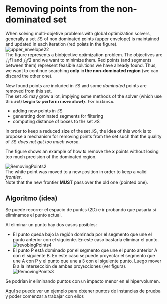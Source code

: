 <!DOCTYPE html>
<html>

<head>
  <meta charset="utf-8">
  <meta name="viewport" content="width=device-width, initial-scale=1.0">
  <title>Removing points</title>
  <link rel="stylesheet" href="https://stackedit.io/style.css" />
</head>

<body class="stackedit">
  <div class="stackedit__html"><h1 id="removing-points-from-the-non-dominated-set">Removing points from the non-dominated set</h1>
<p>When solving multi-objetive problems with global optimization solvers, generally a set <span class="katex--inline"><span class="katex"><span class="katex-mathml"><math><semantics><mrow><mi mathvariant="script">S</mi></mrow><annotation encoding="application/x-tex">\mathcal{S}</annotation></semantics></math></span><span class="katex-html" aria-hidden="true"><span class="base"><span class="strut" style="height: 0.68333em; vertical-align: 0em;"></span><span class="mord"><span class="mord mathcal" style="margin-right: 0.075em;">S</span></span></span></span></span></span> of non dominated points (upper envelope) is maintained and updated in each iteration (red points in the figure).<br>
<img src="https://docs.google.com/drawings/d/e/2PACX-1vRxeuOBhvGK2PVezyfyONOW6Ni5eXio6NnUCc1sdKnMEiRrbRg-ZOBLYXr6KuTw4VrkdFz8Shy5Xp27/pub?w=343&amp;h=294" alt="upper_envelope22"><br>
The figure represents a biobjective optimization problem. The objectives are <span class="katex--inline"><span class="katex"><span class="katex-mathml"><math><semantics><mrow><msub><mi>f</mi><mn>1</mn></msub></mrow><annotation encoding="application/x-tex">f_1</annotation></semantics></math></span><span class="katex-html" aria-hidden="true"><span class="base"><span class="strut" style="height: 0.88888em; vertical-align: -0.19444em;"></span><span class="mord"><span class="mord mathdefault" style="margin-right: 0.10764em;">f</span><span class="msupsub"><span class="vlist-t vlist-t2"><span class="vlist-r"><span class="vlist" style="height: 0.301108em;"><span class="" style="top: -2.55em; margin-left: -0.10764em; margin-right: 0.05em;"><span class="pstrut" style="height: 2.7em;"></span><span class="sizing reset-size6 size3 mtight"><span class="mord mtight">1</span></span></span></span><span class="vlist-s">​</span></span><span class="vlist-r"><span class="vlist" style="height: 0.15em;"><span class=""></span></span></span></span></span></span></span></span></span></span> and <span class="katex--inline"><span class="katex"><span class="katex-mathml"><math><semantics><mrow><msub><mi>f</mi><mn>2</mn></msub></mrow><annotation encoding="application/x-tex">f_2</annotation></semantics></math></span><span class="katex-html" aria-hidden="true"><span class="base"><span class="strut" style="height: 0.88888em; vertical-align: -0.19444em;"></span><span class="mord"><span class="mord mathdefault" style="margin-right: 0.10764em;">f</span><span class="msupsub"><span class="vlist-t vlist-t2"><span class="vlist-r"><span class="vlist" style="height: 0.301108em;"><span class="" style="top: -2.55em; margin-left: -0.10764em; margin-right: 0.05em;"><span class="pstrut" style="height: 2.7em;"></span><span class="sizing reset-size6 size3 mtight"><span class="mord mtight">2</span></span></span></span><span class="vlist-s">​</span></span><span class="vlist-r"><span class="vlist" style="height: 0.15em;"><span class=""></span></span></span></span></span></span></span></span></span></span> and we want to minimize them. Red points (and segments between them) represent feasible solutions we have already found. Thus, we want to continue searching <strong>only</strong> in <strong>the non-dominated region</strong> (we can discard the other one).</p>
<p>New found points are included in <span class="katex--inline"><span class="katex"><span class="katex-mathml"><math><semantics><mrow><mi mathvariant="script">S</mi></mrow><annotation encoding="application/x-tex">\mathcal{S}</annotation></semantics></math></span><span class="katex-html" aria-hidden="true"><span class="base"><span class="strut" style="height: 0.68333em; vertical-align: 0em;"></span><span class="mord"><span class="mord mathcal" style="margin-right: 0.075em;">S</span></span></span></span></span></span> and some <em>dominated</em> points are removed from this set.<br>
The set <span class="katex--inline"><span class="katex"><span class="katex-mathml"><math><semantics><mrow><mi mathvariant="script">S</mi></mrow><annotation encoding="application/x-tex">\mathcal{S}</annotation></semantics></math></span><span class="katex-html" aria-hidden="true"><span class="base"><span class="strut" style="height: 0.68333em; vertical-align: 0em;"></span><span class="mord"><span class="mord mathcal" style="margin-right: 0.075em;">S</span></span></span></span></span></span> may grow a lot, implying some methods  of the solver (which use this set) <strong>begin to perform more slowly</strong>. For instance:</p>
<ul>
<li>adding new points in <span class="katex--inline"><span class="katex"><span class="katex-mathml"><math><semantics><mrow><mi mathvariant="script">S</mi></mrow><annotation encoding="application/x-tex">\mathcal{S}</annotation></semantics></math></span><span class="katex-html" aria-hidden="true"><span class="base"><span class="strut" style="height: 0.68333em; vertical-align: 0em;"></span><span class="mord"><span class="mord mathcal" style="margin-right: 0.075em;">S</span></span></span></span></span></span></li>
<li>generating dominated segments for filtering</li>
<li>computing distance of boxes to the set <span class="katex--inline"><span class="katex"><span class="katex-mathml"><math><semantics><mrow><mi mathvariant="script">S</mi></mrow><annotation encoding="application/x-tex">\mathcal{S}</annotation></semantics></math></span><span class="katex-html" aria-hidden="true"><span class="base"><span class="strut" style="height: 0.68333em; vertical-align: 0em;"></span><span class="mord"><span class="mord mathcal" style="margin-right: 0.075em;">S</span></span></span></span></span></span></li>
</ul>
<p>In order to keep a reduced size of the set <span class="katex--inline"><span class="katex"><span class="katex-mathml"><math><semantics><mrow><mi mathvariant="script">S</mi></mrow><annotation encoding="application/x-tex">\mathcal{S}</annotation></semantics></math></span><span class="katex-html" aria-hidden="true"><span class="base"><span class="strut" style="height: 0.68333em; vertical-align: 0em;"></span><span class="mord"><span class="mord mathcal" style="margin-right: 0.075em;">S</span></span></span></span></span></span>, the idea of this work is to propose a mechanism for removing points from the set such that the quality of <span class="katex--inline"><span class="katex"><span class="katex-mathml"><math><semantics><mrow><mi mathvariant="script">S</mi></mrow><annotation encoding="application/x-tex">\mathcal{S}</annotation></semantics></math></span><span class="katex-html" aria-hidden="true"><span class="base"><span class="strut" style="height: 0.68333em; vertical-align: 0em;"></span><span class="mord"><span class="mord mathcal" style="margin-right: 0.075em;">S</span></span></span></span></span></span> <em>does not get too much worse</em>.</p>
<p>The figure shows an example of how to remove the <strong>x</strong> points without losing too much precision of the dominated region.</p>
<p><img src="https://docs.google.com/drawings/d/e/2PACX-1vQ5EIfHG4pa3i3pmU9CGyzkUraHe-HAqmyp2hTlEyULjNFZO5XxyECfLAW07WRstE1LBMEY2YB8bUC3/pub?w=300&amp;h=250" alt="RemovingPoints2"><br>
The white point was moved to a new position in order to keep a valid <em>frontier</em>.<br>
Note that the new frontier <strong>MUST</strong> pass over the old one (pointed one).</p>
<h2 id="algoritmo-idea">Algoritmo (idea)</h2>
<p>Se puede recorrer el espacio de puntos (2D) e ir probando que pasaría si eliminamos el punto actual.</p>
<p>Al eliminar un punto hay dos casos posibles:</p>
<ul>
<li>El punto queda bajo la región dominada por el segmento que une el punto anterior con el siguiente. En este caso bastaría eliminar el punto.<br>
<img src="https://docs.google.com/drawings/d/e/2PACX-1vTiTodnzPGuWtjfQ5GjtgoBlvhylYt8GO7afn0q8VFxvL47W-h90kbrbzx_pynVHHZAL38IPmy2ZOFK/pub?w=235&amp;h=205" alt="revobingPoints4"></li>
<li>El punto P está dominado por el segmento que une el punto anterior A con el siguiente B. En este caso se puede proyectar el segmento que une A con P y el punto que une a B con el siguiente punto. Luego mover B a la intersección de ambas proyecciones (ver figura).<br>
<img src="https://docs.google.com/drawings/d/e/2PACX-1vQYv_zNoCcyN20SzdW7ljjCey-6BRfmbkbYXEbgUtJaBoZE51WVgoasiBFeZJ9gat6ceyt775fcm7Tn/pub?w=235&amp;h=205" alt="RemovingPoints3"></li>
</ul>
<p>Se podrían ir eliminando puntos con un impacto menor en el hipervolumen.</p>
<p><a href="https://github.com/rilianx/Research/blob/main/ibexmop_rp/example.ipynb">Aquí</a> se puede ver un ejemplo para obtener puntos de instancias de prueba y poder comenzar a trabajar con ellos.</p>
</div>
</body>

</html>
